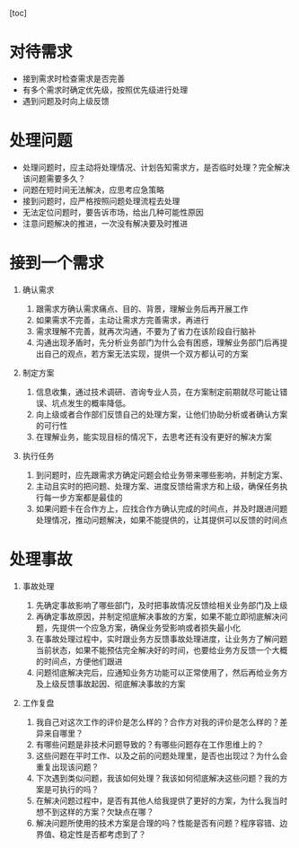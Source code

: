 [toc]

# 对待需求

- 接到需求时检查需求是否完善
- 有多个需求时确定优先级，按照优先级进行处理
- 遇到问题及时向上级反馈

# 处理问题

- 处理问题时，应主动将处理情况、计划告知需求方，是否临时处理？完全解决该问题需要多久？
- 问题在短时间无法解决，应思考应急策略
- 接到问题时，应严格按照问题处理流程去处理
- 无法定位问题时，要告诉市场，给出几种可能性原因
- 注意问题解决的推进，一次没有解决要及时推进

# 接到一个需求

1. 确认需求
   1. 跟需求方确认需求痛点、目的、背景，理解业务后再开展工作
   2. 如果需求不完善，主动让需求方完善需求，再进行
   3. 需求理解不完善，就再次沟通，不要为了省力在该阶段自行脑补
   4. 沟通出现矛盾时，先分析业务部门为什么会有困惑，理解业务部门后再提出自己的观点，若方案无法实现，提供一个双方都认可的方案

2. 制定方案
   1. 信息收集，通过技术调研、咨询专业人员，在方案制定前期就尽可能让错误、坑点发生的概率降低。
   2. 向上级或者合作部们反馈自己的处理方案，让他们协助分析或者确认方案的可行性
   3. 在理解业务，能实现目标的情况下，去思考还有没有更好的解决方案

3. 执行任务
   1. 到问题时，应先跟需求方确定问题会给业务带来哪些影响，并制定方案、
   2. 主动且实时的把问题、处理方案、进度反馈给需求方和上级，确保任务执行每一步方案都是最佳的
   3. 如果问题卡在合作方上，应找合作方确认完成的时间点，并及时跟进问题处理情况，推动问题解决，如果不能提供的，让其提供可以反馈的时间点

# 处理事故

1. 事故处理
   1. 先确定事故影响了哪些部门，及时把事故情况反馈给相关业务部门及上级
   2. 再确定事故原因，并制定彻底解决事故的方案，如果不能立即彻底解决问题，先提供一个应急方案，确保业务受影响或者损失最小化
   3. 在事故处理过程中，实时跟业务方反馈事故处理进度，让业务方了解问题当前状态，如果不能预估完全解决好的时间，也要给业务方反馈一个大概的时间点，方便他们跟进
   4. 问题彻底解决完后，应通知业务方功能可以正常使用了，然后再给业务方及上级反馈事故起因、彻底解决事故的方案

2. 工作复盘
   1. 我自己对这次工作的评价是怎么样的？合作方对我的评价是怎么样的？差异来自哪里？
   2. 有哪些问题是非技术问题导致的？有哪些问题存在工作思维上的？
   3. 这些问题在平时工作、以及之前的问题处理里，是否也出现过？为什么会重复出现该问题？
   4. 下次遇到类似问题，我该如何处理？我该如何彻底解决这些问题？我的方案是可执行的吗？
   5. 在解决问题过程中，是否有其他人给我提供了更好的方案，为什么我当时想不到这样的方案？欠缺点在哪？
   6. 解决问题所使用的技术方案是合理的吗？性能是否有问题？程序容错、边界值、稳定性是否都考虑到了？